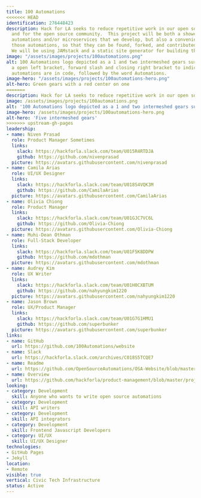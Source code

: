 ```yaml
---
title: 100 Automations
<<<<<<< HEAD
identification: 276448423
description: Hack for LA seeks to reduce repetitive work in our open source projects
  and for the open source community.  This project will be both a showcase for the
  automations and/or microservices that we develop, but also a convenient home for
  those automations, so that they can be found, forked, and contributed to easily.
  We will be using JAMstack and a static site generator for building this website.
image: "/assets/images/projects/100automations.png"
alt: 100 Automations logo depicted as a 1 and two intermeshed gears surrounded by
  a open left bracket, forward slash and closing right bracket to indicate the 100
  automations are in code, followed by the word Automations.
image-hero: "/assets/images/projects/100automations-hero.png"
alt-hero: Green gears with a red center on one
=======
description: Hack for LA seeks to reduce repetitive work in our open source projects and for the open source community.  This project will be both a showcase for the automations and/or microservices that we develop, but also a convenient home for those automations, so that they can be found, forked, and contributed to easily. We will be using JAMstack and a static site generator for building this website.
image: /assets/images/projects/100automations.png
alt: '100 Automations logo depicted as a 1 and two intermeshed gears surrounded by a open left bracket, forward slash and closing right bracket to indicate the 100 automations are in code, followed by the word Automations.'
image-hero: /assets/images/projects/100automations-hero.png
alt-hero: 'Five intermeshed gears'
>>>>>>> upstream-gh-pages
leadership:
- name: Niven Prasad
  role: Product Manager Sometimes
  links:
    slack: https://hackforla.slack.com/team/U015R4RTDJA
    github: https://github.com/nivenprasad
  picture: https://avatars.githubusercontent.com/nivenprasad
- name: Camila Arias
  role: UI/UX Designer
  links:
    slack: https://hackforla.slack.com/team/U018S4VQK3M
    github: https://github.com/CamilaArias
  picture: https://avatars.githubusercontent.com/CamilaArias
- name: Olivia Chiong
  role: Product Manager
  links:
    slack: https://hackforla.slack.com/team/U01GJC7VC6L
    github: https://github.com/Olivia-Chiong
  picture: https://avatars.githubusercontent.com/Olivia-Chiong
- name: Muhi-Dean Othman
  role: Full-Stack Developer
  links:
    slack: https://hackforla.slack.com/team/U01F5K8DDPW
    github: https://github.com/mdothman
  picture: https://avatars.githubusercontent.com/mdothman
- name: Audrey Kim
  role: UX Writer
  links:
    slack: https://hackforla.slack.com/team/U01H0CXBTUM
    github: https://github.com/nahyungkim1220
  picture: https://avatars.githubusercontent.com/nahyungkim1220
- name: Jason Brown
  role: UX/Product Manager
  links:
    slack: https://hackforla.slack.com/team/U01G7G1HMU1
    github: https://github.com/superbunker
  picture: https://avatars.githubusercontent.com/superbunker
links:
- name: GitHub
  url: https://github.com/100Automations/website
- name: Slack
  url: https://hackforla.slack.com/archives/C018S5TCQE7
- name: Readme
  url: https://github.com/OpenSourceAutomations/OSA-Website/blob/master/README.md
- name: Overview
  url: https://github.com/hackforla/product-management/blob/master/project-one-sheets/100-Automations-Project-One-Sheet.pdf
looking:
- category: Development
  skill: Anyone who wants to write open source automations
- category: Development
  skill: API writers
- category: Development
  skill: API integrators
- category: Development
  skill: Frontend Javascript Developers
- category: UI/UX
  skill: UI/UX Designer
technologies:
- GitHub Pages
- Jekyll
location:
- Remote
visible: true
vertical: Civic Tech Infrastructure
status: Active
---
```


